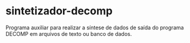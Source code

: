 # sintetizador-decomp
Programa auxiliar para realizar a síntese de dados de saída do programa DECOMP em arquivos de texto ou banco de dados.
